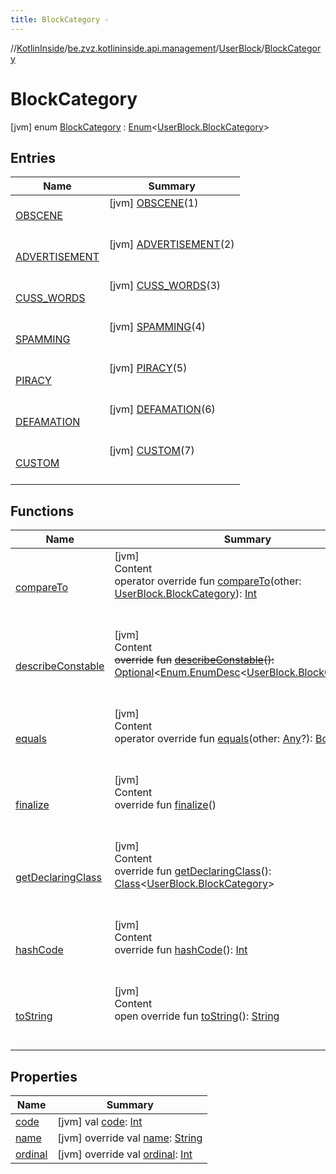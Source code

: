 ```yaml
---
title: BlockCategory -
---
```

//[KotlinInside](../../../index.md)/[be.zvz.kotlininside.api.management](../../index.md)/[UserBlock](../index.md)/[BlockCategory](index.md)



# BlockCategory  
 [jvm] enum [BlockCategory](index.md) : [Enum](https://kotlinlang.org/api/latest/jvm/stdlib/kotlin/-enum/index.html)<[UserBlock.BlockCategory](index.md)>    


## Entries  
  
|  Name|  Summary| 
|---|---|
| [OBSCENE](-o-b-s-c-e-n-e/index.md)|  [jvm] [OBSCENE](-o-b-s-c-e-n-e/index.md)(1)  <br>  <br>   <br>
| [ADVERTISEMENT](-a-d-v-e-r-t-i-s-e-m-e-n-t/index.md)|  [jvm] [ADVERTISEMENT](-a-d-v-e-r-t-i-s-e-m-e-n-t/index.md)(2)  <br>  <br>   <br>
| [CUSS_WORDS](-c-u-s-s_-w-o-r-d-s/index.md)|  [jvm] [CUSS_WORDS](-c-u-s-s_-w-o-r-d-s/index.md)(3)  <br>  <br>   <br>
| [SPAMMING](-s-p-a-m-m-i-n-g/index.md)|  [jvm] [SPAMMING](-s-p-a-m-m-i-n-g/index.md)(4)  <br>  <br>   <br>
| [PIRACY](-p-i-r-a-c-y/index.md)|  [jvm] [PIRACY](-p-i-r-a-c-y/index.md)(5)  <br>  <br>   <br>
| [DEFAMATION](-d-e-f-a-m-a-t-i-o-n/index.md)|  [jvm] [DEFAMATION](-d-e-f-a-m-a-t-i-o-n/index.md)(6)  <br>  <br>   <br>
| [CUSTOM](-c-u-s-t-o-m/index.md)|  [jvm] [CUSTOM](-c-u-s-t-o-m/index.md)(7)  <br>  <br>   <br>


## Functions  
  
|  Name|  Summary| 
|---|---|
| [compareTo](https://kotlinlang.org/api/latest/jvm/stdlib/kotlin/-enum/compare-to.html)| [jvm]  <br>Content  <br>operator override fun [compareTo](https://kotlinlang.org/api/latest/jvm/stdlib/kotlin/-enum/compare-to.html)(other: [UserBlock.BlockCategory](index.md)): [Int](https://kotlinlang.org/api/latest/jvm/stdlib/kotlin/-int/index.html)  <br><br><br>
| [describeConstable](https://kotlinlang.org/api/latest/jvm/stdlib/kotlin/-enum/describe-constable.html)| [jvm]  <br>Content  <br>~~override~~ ~~fun~~ [~~describeConstable~~](https://kotlinlang.org/api/latest/jvm/stdlib/kotlin/-enum/describe-constable.html)~~(~~~~)~~~~:~~ [Optional](https://docs.oracle.com/javase/7/docs/api/java/util/Optional.html)<[Enum.EnumDesc](https://docs.oracle.com/javase/7/docs/api/java/lang/Enum.EnumDesc.html)<[UserBlock.BlockCategory](index.md)>>  <br><br><br>
| [equals](https://kotlinlang.org/api/latest/jvm/stdlib/kotlin/-enum/equals.html)| [jvm]  <br>Content  <br>operator override fun [equals](https://kotlinlang.org/api/latest/jvm/stdlib/kotlin/-enum/equals.html)(other: [Any](https://kotlinlang.org/api/latest/jvm/stdlib/kotlin/-any/index.html)?): [Boolean](https://kotlinlang.org/api/latest/jvm/stdlib/kotlin/-boolean/index.html)  <br><br><br>
| [finalize](https://kotlinlang.org/api/latest/jvm/stdlib/kotlin/-enum/finalize.html)| [jvm]  <br>Content  <br>override fun [finalize](https://kotlinlang.org/api/latest/jvm/stdlib/kotlin/-enum/finalize.html)()  <br><br><br>
| [getDeclaringClass](https://kotlinlang.org/api/latest/jvm/stdlib/kotlin/-enum/get-declaring-class.html)| [jvm]  <br>Content  <br>override fun [getDeclaringClass](https://kotlinlang.org/api/latest/jvm/stdlib/kotlin/-enum/get-declaring-class.html)(): [Class](https://docs.oracle.com/javase/7/docs/api/java/lang/Class.html)<[UserBlock.BlockCategory](index.md)>  <br><br><br>
| [hashCode](https://kotlinlang.org/api/latest/jvm/stdlib/kotlin/-enum/hash-code.html)| [jvm]  <br>Content  <br>override fun [hashCode](https://kotlinlang.org/api/latest/jvm/stdlib/kotlin/-enum/hash-code.html)(): [Int](https://kotlinlang.org/api/latest/jvm/stdlib/kotlin/-int/index.html)  <br><br><br>
| [toString](https://kotlinlang.org/api/latest/jvm/stdlib/kotlin/-enum/to-string.html)| [jvm]  <br>Content  <br>open override fun [toString](https://kotlinlang.org/api/latest/jvm/stdlib/kotlin/-enum/to-string.html)(): [String](https://kotlinlang.org/api/latest/jvm/stdlib/kotlin/-string/index.html)  <br><br><br>


## Properties  
  
|  Name|  Summary| 
|---|---|
| [code](index.md#be.zvz.kotlininside.api.management/UserBlock.BlockCategory/code/#/PointingToDeclaration/)|  [jvm] val [code](index.md#be.zvz.kotlininside.api.management/UserBlock.BlockCategory/code/#/PointingToDeclaration/): [Int](https://kotlinlang.org/api/latest/jvm/stdlib/kotlin/-int/index.html)   <br>
| [name](index.md#be.zvz.kotlininside.api.management/UserBlock.BlockCategory/name/#/PointingToDeclaration/)|  [jvm] override val [name](index.md#be.zvz.kotlininside.api.management/UserBlock.BlockCategory/name/#/PointingToDeclaration/): [String](https://kotlinlang.org/api/latest/jvm/stdlib/kotlin/-string/index.html)   <br>
| [ordinal](index.md#be.zvz.kotlininside.api.management/UserBlock.BlockCategory/ordinal/#/PointingToDeclaration/)|  [jvm] override val [ordinal](index.md#be.zvz.kotlininside.api.management/UserBlock.BlockCategory/ordinal/#/PointingToDeclaration/): [Int](https://kotlinlang.org/api/latest/jvm/stdlib/kotlin/-int/index.html)   <br>

